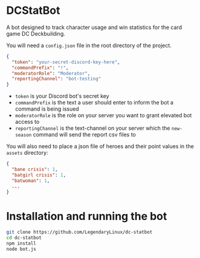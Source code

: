 # DCStatBot

A bot designed to track character usage and win statistics for the card game DC Deckbuilding.

You will need a `config.json` file in the root directory of the project.
```json
{
  "token": "your-secret-discord-key-here",
  "commandPrefix": "!",
  "moderatorRole": "Moderator",
  "reportingChannel": "bot-testing"
}

```

- `token` is your Discord bot's secret key
- `commandPrefix` is the text a user should enter to inform the bot a command is being issued
- `moderatorRole` is the role on your server you want to grant elevated bot access to
- `reportingChannel` is the text-channel on your server which the `new-season` command will send
    the report csv files to
  
You will also need to place a json file of heroes and their point values in the `assets` directory:
```json
{
  "bane crisis": 1,
  "batgirl crisis": 1,
  "batwoman": 1,
  ...
}
```

# Installation and running the bot
```bash
git clone https://github.com/LegendaryLinux/dc-statbot
cd dc-statbot
npm install
node bot.js
```